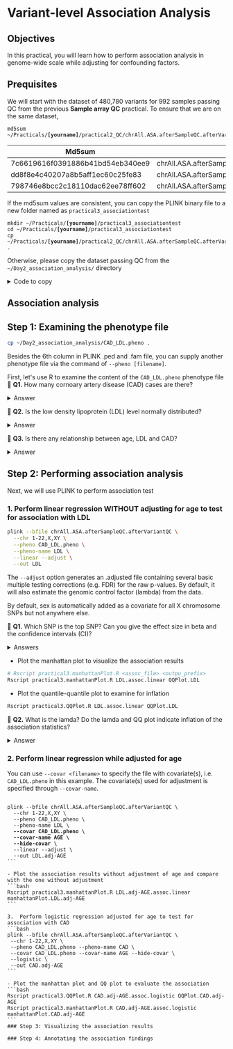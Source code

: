 # Variant-level Association Analysis

## Objectives
In this practical, you will learn how to perform association analysis in genome-wide scale while adjusting for confounding factors.

## Prequisites
We will start with the dataset of 480,780 variants for 992 samples passing QC from the previous **Sample array QC** practical. To ensure that we are on the same dataset,

<pre><code>md5sum ~/Practicals/<b>[yourname]</b>/practical2_QC/chrAll.ASA.afterSampleQC.afterVariantQC.*
</code></pre>

| Md5sum                           | File                                        |
| -------------------------------- |---------------------------------------------|
| 7c6619616f0391886b41bd54eb340ee9 | chrAll.ASA.afterSampleQC.afterVariantQC.bed |
| dd8f8e4c40207a8b5aff1ec60c25fe83 | chrAll.ASA.afterSampleQC.afterVariantQC.bim |
| 798746e8bcc2c18110dac62ee78ff602 | chrAll.ASA.afterSampleQC.afterVariantQC.fam |
 
If the md5sum values are consistent, you can copy the PLINK binary file to a new folder named as `practical3_associationtest`
<pre><code>mkdir ~/Practicals/<b>[yourname]</b>/practical3_associationtest
cd ~/Practicals/<b>[yourname]</b>/practical3_associationtest
cp ~/Practicals/<b>[yourname]</b>/practical2_QC/chrAll.ASA.afterSampleQC.afterVariantQC.* .
</code></pre>
Otherwise, please copy the dataset passing QC from the `~/Day2_association_analysis/` directory
<details>
 <summary>Code to copy</summary>
 
```bash
cp ~/Day2_association_analysis/chrAll.ASA.afterSampleQC.afterVariantQC.* .
```
</details>

## Association analysis
## Step 1: Examining the phenotype file
```bash
cp ~/Day2_association_analysis/CAD_LDL.pheno .
```
Besides the 6th column in PLINK .ped and .fam file, you can supply another phenotype file via the command of `--pheno [filename]`.

First, let's use R to examine the content of the `CAD_LDL.pheno` phenotype file<br>
:closed_book: **Q1.** How many cornoary artery disease (CAD) cases are there? 
<details>
<summary> Answer </summary>

+ 496 cases and 496 controls
```R
# ========================== R code ==========================
pheno <- read.table("CAD_LDL.pheno",h=T)
summary(pheno)
table(pheno$CAD)
# ============================================================
```
</details>
 
:closed_book: **Q2.** Is the low density lipoprotein (LDL) level normally distributed?
<details>
<summary> Answer </summary>

+ Yes. The LDL level is normally distributed and no further transformation is needed
```R
# ========================== R code ==========================
# Plot the histogram to assess if the LDL level is normally distributed
hist(pheno$LDL, freq=T, col="darkred", border ="black", main="Distribution of LDL", xlab="LDL level", ylab="Number of samples")
```
```R
# Plot the QQ plot to assess if the LDL level is normally distributed
qqnorm(pheno$LDL)
qqline(pheno$LDL)
# ============================================================
```
</details>

:closed_book: **Q3.** Is there any relationship between age, LDL and CAD?
<details>
<summary> Answer </summary>

 + CAD patients are generally older than controls (_P_=2.6x10<sup>-43</sup>) and LDL level increases by age (_P_=0.005) in general.
```R
# ========================== R code ==========================
# Test if age is associated with LDL and CAD
summary(glm(LDL ~ AGE, data=pheno))
summary(glm(CAD==2 ~ AGE, family="binomial", data=pheno))
by(pheno$AGE, pheno$CAD, summary)
# ============================================================
```
</details>

## Step 2: Performing association analysis
Next, we will use PLINK to perform association test
 
### 1. Perform linear regression WITHOUT adjusting for age to test for association with LDL 
```bash  
plink --bfile chrAll.ASA.afterSampleQC.afterVariantQC \
  --chr 1-22,X,XY \
  --pheno CAD_LDL.pheno \
  --pheno-name LDL \
  --linear --adjust \
  --out LDL
```
The `--adjust` option generates an .adjusted file containing several basic multiple testing corrections (e.g. FDR) for the raw p-values. By default, it will also estimate the genomic control factor (lambda) from the data.
 
By default, sex is automatically added as a covariate for all X chromosome SNPs but not anywhere else.

:closed_book: **Q1.** Which SNP is the top SNP? Can you give the effect size in beta and the confidence intervals (CI)?
<details>
  <summary> Answers </summary>
  
 + **Answer 1:** The top SNP is **rs2075650** on chr19 with association _p_-value of 3.8x10<sup>-32</sup>
```bash
head -n 2 LDL.assoc.linear.adjusted 
```
 
+ **Answer 2**: SNP effect (95% CI) = -0.9111 (-1.057, -0.7652).<br>
You can add `--ci 0.95` while running the regression test in PLINK or you can compute the 95% CI in R
 <pre><code>plink --bfile chrAll.ASA.afterSampleQC.afterVariantQC \
  <b>--snp rs2075650</b> \
  --pheno CAD_LDL.pheno --pheno-name LDL \
  --linear <b>--ci 0.95</b> \
  --out LDL.topsnp 
</code></pre>
 
```R
# ========================== R code ==========================
L95 <- -0.9111-1.96*0.07448
L95
U95 <- -0.9111+1.96*0.07448
U95
# ============================================================
```
</details>  
 
- Plot the manhattan plot to visualize the association results  
```bash 
# Rscript practical3.manhattanPlot.R <assoc_file> <outpu_prefix>
Rscript practical3.manhattanPlot.R LDL.assoc.linear QQPlot.LDL
```
 
- Plot the quantile-quantile plot to examine for inflation 
```bash 
Rscript practical3.QQPlot.R LDL.assoc.linear QQPlot.LDL
```
 
:closed_book: **Q2.** What is the lamda? Do the lamda and QQ plot indicate inflation of the association statistics?
<details>
  <summary> Answer </summary>

+ lamda=1.00219. No inflation in summary statistics.
</details>

### 2.  Perform linear regression while adjusted for age
You can use `--covar <filename>` to specify the file with covariate(s), i.e. `CAD_LDL.pheno` in this example. The covariate(s) used for adjustment is specified through `--covar-name`.
<pre><code>
plink --bfile chrAll.ASA.afterSampleQC.afterVariantQC \
  --chr 1-22,X,XY \
  --pheno CAD_LDL.pheno \
  --pheno-name LDL \
  <b>--covar CAD_LDL.pheno \</b>
  <b>--covar-name AGE \</b>
  <b>--hide-covar \</b>
  --linear --adjust \
  --out LDL.adj-AGE
```

- Plot the association results without adjustment of age and compare with the one without adjustment
```bash 
Rscript practical3.manhattanPlot.R LDL.adj-AGE.assoc.linear manhattanPlot.LDL.adj-AGE
```

3.  Perform logistic regression adjusted for age to test for association with CAD
```bash 
plink --bfile chrAll.ASA.afterSampleQC.afterVariantQC \
 --chr 1-22,X,XY \
 --pheno CAD_LDL.pheno --pheno-name CAD \
 --covar CAD_LDL.pheno --covar-name AGE --hide-covar \
 --logistic \
 --out CAD.adj-AGE
```

- Plot the manhattan plot and QQ plot to evaluate the association
```bash 
Rscript practical3.QQPlot.R CAD.adj-AGE.assoc.logistic QQPlot.CAD.adj-AGE
Rscript practical3.manhattanPlot.R CAD.adj-AGE.assoc.logistic manhattanPlot.CAD.adj-AGE
```
### Step 3: Visualizing the association results

### Step 4: Annotating the association findings

